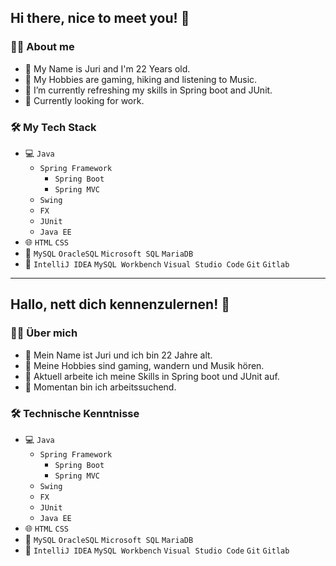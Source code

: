 ## Hi there, nice to meet you! 👋

### 🧑‍💼 About me

- 👦 My Name is Juri and I'm 22 Years old.
- 👾 My Hobbies are gaming, hiking and listening to Music.
- 🌱 I’m currently refreshing my skills in Spring boot and JUnit.
- 💼 Currently looking for work.

### 🛠️ My Tech Stack

- 💻 `Java`
  - `Spring Framework`
    - `Spring Boot`
    - `Spring MVC`
  - `Swing`
  - `FX`
  - `JUnit`
  - `Java EE`
- 🌐 `HTML` `CSS`
- 💾 `MySQL` `OracleSQL` `Microsoft SQL` `MariaDB`
- 🔧 `IntelliJ IDEA` `MySQL Workbench` `Visual Studio Code` `Git` `Gitlab`

---

## Hallo, nett dich kennenzulernen! 👋

### 🧑‍💼 Über mich

- 👦 Mein Name ist Juri und ich bin 22 Jahre alt.
- 👾 Meine Hobbies sind gaming, wandern und Musik hören.
- 🌱 Aktuell arbeite ich meine Skills in Spring boot und JUnit auf.
- 💼 Momentan bin ich arbeitssuchend.

### 🛠️ Technische Kenntnisse

- 💻 `Java`
  - `Spring Framework`
    - `Spring Boot`
    - `Spring MVC`
  - `Swing`
  - `FX`
  - `JUnit`
  - `Java EE`
- 🌐 `HTML` `CSS`
- 💾 `MySQL` `OracleSQL` `Microsoft SQL` `MariaDB`
- 🔧 `IntelliJ IDEA` `MySQL Workbench` `Visual Studio Code` `Git` `Gitlab`
